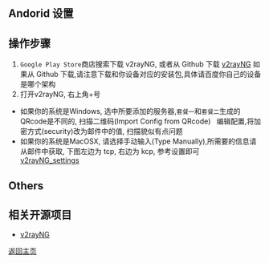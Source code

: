 ## Andorid 设置

## 操作步骤
1. `Google Play Store`商店搜索下载 v2rayNG, 或者从 Github 下载 [v2rayNG](https://github.com/2dust/v2rayNG/releases)
  如果从 Github 下载,请注意下载和你设备对应的安装包,具体请百度你自己的设备是哪个架构
2. 打开v2rayNG, 右上角+号
 - 如果你的系统是Windows, 选中所要添加的服务器,`套餐一`和`套餐二`生成的QRcode是不同的, 扫描二维码(Import Config from QRcode) 
   编辑配置,将加密方式(security)改为邮件中的值, 扫描貌似有点问题
 - 如果你的系统是MacOSX, 请选择手动输入(Type Manually),所需要的信息请从邮件中获取, 下图左边为 tcp, 右边为 kcp, 参考设置即可   
 [v2rayNG_settings](pics/v2rayNG_settings.jpg)

## Others

## 相关开源项目
 - [v2rayNG](https://github.com/2dust/v2rayNG)

[返回主页](README.md)

